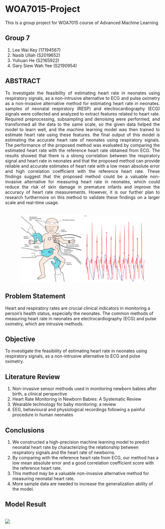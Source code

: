 # WOA7015-Project
This is a group project for WOA7015 course of Advanced Machine Learning

## Group 7
1. Lee Wai Key (17194567)
2. Nasib Ullah (S2019652)
3. Yuhuan He (S2165922)
4. Gary Siew Wah Yee (S2190954)


## ABSTRACT
<p align="justify">
To investigate the feasibility of estimating heart rate in neonates using respiratory signals, as a non-intrusive alternative to ECG and pulse oximetry as a non-invasive alternative method for estimating heart rate in neonates. samples of neonatal respiratory (RESP) and electrocardiography (ECG) signals were collected and analyzed to extract features related to heart rate. Required preprocessing, subsampling and denoising were performed, and transformed all the data to the same scale, so the given data helped the model to learn well, and the machine learning model was then trained to estimate heart rate using these features. the final output of this model is estimating the accurate heart rate of neonates using respiratory signals. The performance of the proposed method was evaluated by comparing the estimated heart rate with the reference heart rate obtained from ECG. The results showed that there is a strong correlation between the respiratory signal and heart rate in neonates and that the proposed method can provide reliable and accurate estimates of heart rate with a low mean absolute error and high correlation coefficient with the reference heart rate. These findings suggest that the proposed method could be a valuable non-invasive alternative for measuring heart rate in neonates, which could reduce the risk of skin damage in premature infants and improve the accuracy of heart rate measurements. However, it is our further plan to research furthermore on this method to validate these findings on a larger scale and real-time usage.</p>
<p align="center">
<br><img src="picture/Neonate.png" width="200">     <img src="picture/ECG.png" width="200"> </p>



## Problem Statement
Heart and respiratory rates are crucial clinical indicators in monitoring a person’s health status, especially the neonates. The common methods of measuring heart rate in neonates are electrocardiography (ECG) and pulse oximetry, which are intrusive methods. 

## Objective
To investigate the feasibility of estimating heart rate in neonates using respiratory signals, as a non-intrusive alternative to ECG and pulse oximetry.

## Literature Review
1. Non-invasive sensor methods used in monitoring newborn babies after birth, a clinical perspective 
2. Heart Rate Monitoring in Newborn Babies: A Systematic Review
3. Wearable technology for baby monitoring: a review
4. EEG, behavioural and physiological recordings following a painful procedure in human neonates

## Conclusions
1.  We constructed a high-precision machine learning model to predict neonatal heart rate by characterizing the relationship between respiratory signals and the heart rate of newborns.
2. By comparing with the reference heart rate from ECG, our method has a low mean absolute error and a good correlation coefficient score with the reference heart rate.
3. This method may be a valuable non-invasive alternative method for measuring neonatal heart rate.
4. More sample data are needed to increase the generalization ability of the model.

## Model Result
<br><img src="picture/ModelResult.png" width="300">
